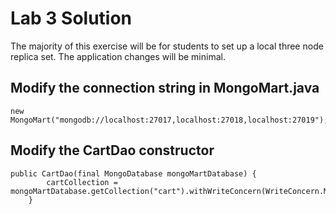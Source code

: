 Lab 3 Solution
==============

The majority of this exercise will be for students to set up a local three node replica set.  The application changes will be minimal.  

Modify the connection string in MongoMart.java
----------------------------------------------

```
new MongoMart("mongodb://localhost:27017,localhost:27018,localhost:27019");
```

Modify the CartDao constructor
------------------------------

```
public CartDao(final MongoDatabase mongoMartDatabase) {
        cartCollection = mongoMartDatabase.getCollection("cart").withWriteConcern(WriteConcern.MAJORITY);
    }
```



